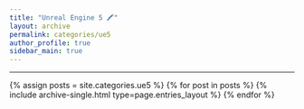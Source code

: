 ```yaml
---
title: "Unreal Engine 5 🖍"
layout: archive
permalink: categories/ue5
author_profile: true
sidebar_main: true
---
```


***

{% assign posts = site.categories.ue5 %}
{% for post in posts %} {% include archive-single.html type=page.entries_layout %} {% endfor %}